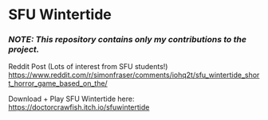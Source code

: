 # SFU Wintertide
### *NOTE: This repository contains only my contributions to the project.*
Reddit Post (Lots of interest from SFU students!)
https://www.reddit.com/r/simonfraser/comments/iohq2t/sfu_wintertide_short_horror_game_based_on_the/

Download + Play SFU Wintertide here:
https://doctorcrawfish.itch.io/sfuwintertide
